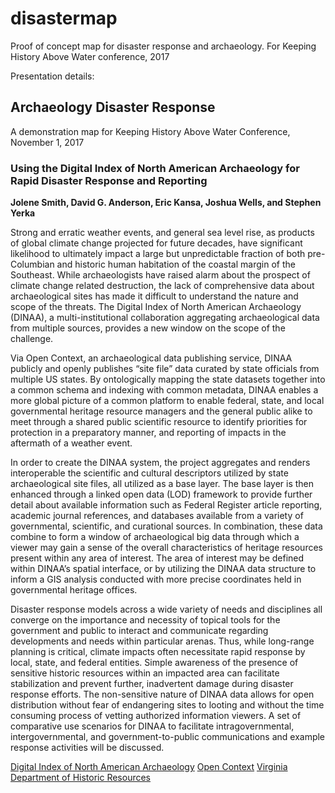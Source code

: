 # disastermap
Proof of concept map for disaster response and archaeology. For Keeping History Above Water conference, 2017


 
  
Presentation details:

## Archaeology Disaster Response
A demonstration map for Keeping History Above Water Conference, November 1, 2017
						
### Using the Digital Index of North American Archaeology for Rapid Disaster Response and Reporting

**Jolene Smith, David G. Anderson, Eric Kansa, Joshua Wells, and Stephen Yerka**

Strong and erratic weather events, and general sea level rise, as products of global climate change projected for future decades, have significant likelihood to ultimately impact a large but unpredictable fraction of both pre-Columbian and historic human habitation of the coastal margin of the Southeast. While archaeologists have raised alarm about the prospect of climate change related destruction, the lack of comprehensive data about archaeological sites has made it difficult to understand the nature and scope of the threats. The Digital Index of North American Archaeology (DINAA), a multi-institutional collaboration aggregating archaeological data from multiple sources, provides a new window on the scope of the challenge.

Via Open Context, an archaeological data publishing service, DINAA publicly and openly publishes “site file” data curated by state officials from multiple US states. By ontologically mapping the state datasets together into a common schema and indexing with common metadata, DINAA enables a more global picture of a common platform to enable federal, state, and local governmental heritage resource managers and the general public alike to meet through a shared public scientific resource to identify priorities for protection in a preparatory manner, and reporting of impacts in the aftermath of a weather event. 

In order to create the DINAA system, the project aggregates and renders interoperable the scientific and cultural descriptors utilized by state archaeological site files, all utilized as a base layer. The base layer is then enhanced through a linked open data (LOD) framework to provide further detail about available information such as Federal Register article reporting, academic journal references, and databases available from a variety of governmental, scientific, and curational sources. In combination, these data combine to form a window of archaeological big data through which a viewer may gain a sense of the overall characteristics of heritage resources present within any area of interest. The area of interest may be defined within DINAA’s spatial interface, or by utilizing the DINAA data structure to inform a GIS analysis conducted with more precise coordinates held in governmental heritage offices.

Disaster response models across a wide variety of needs and disciplines all converge on the importance and necessity of topical tools for the government and public to interact and communicate regarding developments and needs within particular arenas. Thus, while long-range planning is critical, climate impacts often necessitate rapid response by local, state, and federal entities. Simple awareness of the presence of sensitive historic resources within an impacted area can facilitate stabilization and prevent further, inadvertent damage during disaster response efforts. The non-sensitive nature of DINAA data allows for open distribution without fear of endangering sites to looting and without the time consuming process of vetting authorized information viewers. A set of comparative use scenarios for DINAA to facilitate intragovernmental, intergovernmental, and government-to-public communications and example response activities will be discussed.

[Digital Index of North American Archaeology](http://ux.opencontext.org/archaeology-site-data/) 
[Open Context](https://opencontext.org/) 
[Virginia Department of Historic Resources](http://www.dhr.virginia.gov/)

